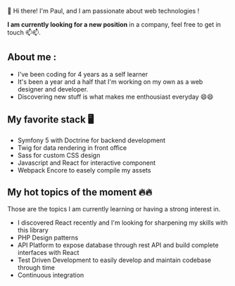 👋 Hi there! I'm Paul, and I am passionate about web technologies !

__I am currently looking for a new position__ in a company, feel free to get in touch 📫📫. 

## About me :

- I've been coding for 4 years as a self learner
- It's been a year and a half that I'm working on my own as a web designer and developer.
- Discovering new stuff is what makes me enthousiast everyday 😄😄

 
## My favorite stack 🖥️ 

- Symfony 5 with Doctrine for backend development
- Twig for data rendering in front office
- Sass for custom CSS design
- Javascript and React for interactive component 
- Webpack Encore to easely compile my assets


## My hot topics of the moment 🔥🔥

Those are the topics I am currently learning or having a strong interest in. 

- I discovered React recently and I'm looking for sharpening my skills with this library
- PHP Design patterns
- API Platform to expose database through rest API and build complete interfaces with React
- Test Driven Development to easily develop and maintain codebase through time
- Continuous integration

